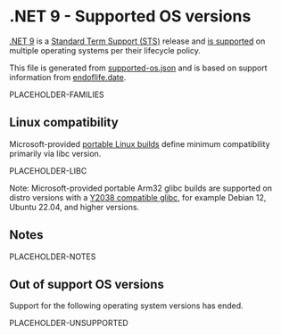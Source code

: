 # .NET 9 - Supported OS versions

[.NET 9](README.md) is a [Standard Term Support (STS)](../../release-policies.md) release and [is supported](../../support.md) on multiple operating systems per their lifecycle policy.

This file is generated from [supported-os.json](supported-os.json) and is based on support information from [endoflife.date](https://endoflife.date/).

PLACEHOLDER-FAMILIES
## Linux compatibility

Microsoft-provided [portable Linux builds](../../linux.md) define minimum compatibility primarily via libc version.

PLACEHOLDER-LIBC

Note: Microsoft-provided portable Arm32 glibc builds are supported on distro versions with a [Y2038 compatible glibc](https://github.com/dotnet/core/discussions/9285), for example Debian 12, Ubuntu 22.04, and higher versions.

## Notes

PLACEHOLDER-NOTES

## Out of support OS versions

Support for the following operating system versions has ended.

PLACEHOLDER-UNSUPPORTED
